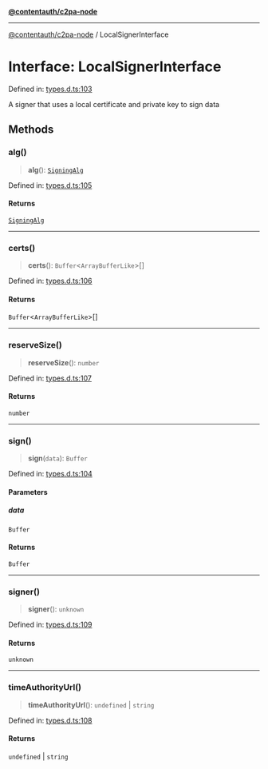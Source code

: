 [**@contentauth/c2pa-node**](../README.md)

***

[@contentauth/c2pa-node](../README.md) / LocalSignerInterface

# Interface: LocalSignerInterface

Defined in: [types.d.ts:103](https://github.com/contentauth/c2pa-node-v2/blob/5fc86ffc8659a51143dea77869309236a097edcc/js-src/types.d.ts#L103)

A signer that uses a local certificate and private key to sign data

## Methods

### alg()

> **alg**(): [`SigningAlg`](../type-aliases/SigningAlg.md)

Defined in: [types.d.ts:105](https://github.com/contentauth/c2pa-node-v2/blob/5fc86ffc8659a51143dea77869309236a097edcc/js-src/types.d.ts#L105)

#### Returns

[`SigningAlg`](../type-aliases/SigningAlg.md)

***

### certs()

> **certs**(): `Buffer`\<`ArrayBufferLike`\>[]

Defined in: [types.d.ts:106](https://github.com/contentauth/c2pa-node-v2/blob/5fc86ffc8659a51143dea77869309236a097edcc/js-src/types.d.ts#L106)

#### Returns

`Buffer`\<`ArrayBufferLike`\>[]

***

### reserveSize()

> **reserveSize**(): `number`

Defined in: [types.d.ts:107](https://github.com/contentauth/c2pa-node-v2/blob/5fc86ffc8659a51143dea77869309236a097edcc/js-src/types.d.ts#L107)

#### Returns

`number`

***

### sign()

> **sign**(`data`): `Buffer`

Defined in: [types.d.ts:104](https://github.com/contentauth/c2pa-node-v2/blob/5fc86ffc8659a51143dea77869309236a097edcc/js-src/types.d.ts#L104)

#### Parameters

##### data

`Buffer`

#### Returns

`Buffer`

***

### signer()

> **signer**(): `unknown`

Defined in: [types.d.ts:109](https://github.com/contentauth/c2pa-node-v2/blob/5fc86ffc8659a51143dea77869309236a097edcc/js-src/types.d.ts#L109)

#### Returns

`unknown`

***

### timeAuthorityUrl()

> **timeAuthorityUrl**(): `undefined` \| `string`

Defined in: [types.d.ts:108](https://github.com/contentauth/c2pa-node-v2/blob/5fc86ffc8659a51143dea77869309236a097edcc/js-src/types.d.ts#L108)

#### Returns

`undefined` \| `string`
